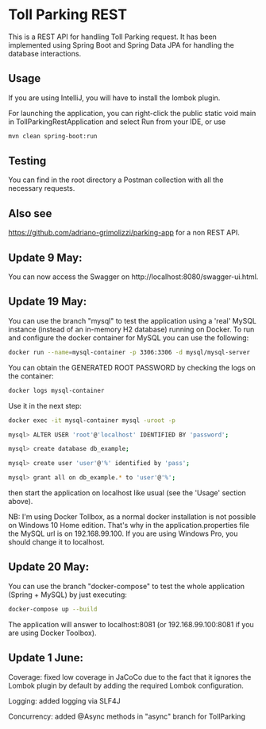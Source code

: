 # Toll Parking REST

This is a REST API for handling Toll Parking request. It has been implemented using Spring Boot and Spring Data JPA for 
handling the database interactions.

## Usage
If you are using IntelliJ, you will have to install the lombok plugin.

For launching the application, you can right-click the public static void main in TollParkingRestApplication and select 
Run from your IDE, or use 
```bash
mvn clean spring-boot:run
```

## Testing
You can find in the root directory a Postman collection with all the necessary requests.

## Also see
https://github.com/adriano-grimolizzi/parking-app for a non REST API.

## Update 9 May:
You can now access the Swagger on http://localhost:8080/swagger-ui.html.

## Update 19 May:
You can use the branch "mysql" to test the application using a 'real' MySQL instance (instead of an in-memory H2 database) running on Docker. 
To run and configure the docker container for MySQL you can use the following:
```bash
docker run --name=mysql-container -p 3306:3306 -d mysql/mysql-server
```
You can obtain the GENERATED ROOT PASSWORD by checking the logs on the container:
```bash
docker logs mysql-container
```
Use it in the next step:
```bash
docker exec -it mysql-container mysql -uroot -p

mysql> ALTER USER 'root'@'localhost' IDENTIFIED BY 'password';

mysql> create database db_example;

mysql> create user 'user'@'%' identified by 'pass';

mysql> grant all on db_example.* to 'user'@'%'; 
```
then start the application on localhost like usual (see the 'Usage' section above).


NB: I'm using Docker Tollbox, as a normal docker installation is not possible on Windows 10 Home edition. That's why in the application.properties file the MySQL url is on 192.168.99.100. If you are using Windows Pro, you should change it to localhost.

## Update 20 May:
You can use the branch "docker-compose" to test the whole application (Spring + MySQL) by just executing:
```bash
docker-compose up --build
```
The application will answer to localhost:8081 (or 192.168.99.100:8081 if you are using Docker Toolbox).

## Update 1 June:
Coverage: fixed low coverage in JaCoCo due to the fact that it ignores the Lombok plugin by default by adding the required Lombok configuration.

Logging: added logging via SLF4J

Concurrency: added @Async methods in "async" branch for TollParking

